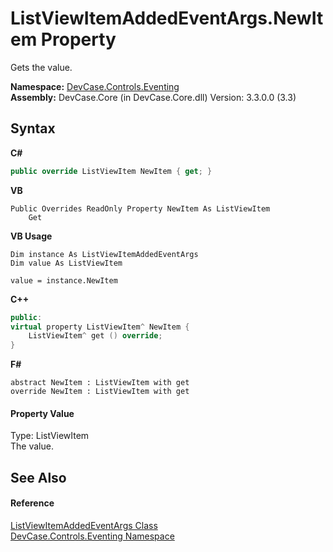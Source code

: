 # ListViewItemAddedEventArgs.NewItem Property 
 

Gets the value.

**Namespace:**&nbsp;<a href="N_DevCase_Controls_Eventing">DevCase.Controls.Eventing</a><br />**Assembly:**&nbsp;DevCase.Core (in DevCase.Core.dll) Version: 3.3.0.0 (3.3)

## Syntax

**C#**<br />
``` C#
public override ListViewItem NewItem { get; }
```

**VB**<br />
``` VB
Public Overrides ReadOnly Property NewItem As ListViewItem
	Get
```

**VB Usage**<br />
``` VB Usage
Dim instance As ListViewItemAddedEventArgs
Dim value As ListViewItem

value = instance.NewItem

```

**C++**<br />
``` C++
public:
virtual property ListViewItem^ NewItem {
	ListViewItem^ get () override;
}
```

**F#**<br />
``` F#
abstract NewItem : ListViewItem with get
override NewItem : ListViewItem with get
```


#### Property Value
Type: ListViewItem<br />The value.

## See Also


#### Reference
<a href="T_DevCase_Controls_Eventing_ListViewItemAddedEventArgs">ListViewItemAddedEventArgs Class</a><br /><a href="N_DevCase_Controls_Eventing">DevCase.Controls.Eventing Namespace</a><br />